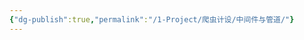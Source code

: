 ```yaml
---
{"dg-publish":true,"permalink":"/1-Project/爬虫计设/中间件与管道/"}
---
```


<style> .container {font-family: sans-serif; text-align: center;} .button-wrapper button {z-index: 1;height: 40px; width: 100px; margin: 10px;padding: 5px;} .excalidraw .App-menu_top .buttonList { display: flex;} .excalidraw-wrapper { height: 800px; margin: 50px; position: relative;} :root[dir="ltr"] .excalidraw .layer-ui__wrapper .zen-mode-transition.App-menu_bottom--transition-left {transform: none;} </style><script src="https://cdn.jsdelivr.net/npm/react@17/umd/react.production.min.js"></script><script src="https://cdn.jsdelivr.net/npm/react-dom@17/umd/react-dom.production.min.js"></script><script type="text/javascript" src="https://cdn.jsdelivr.net/npm/@excalidraw/excalidraw@0/dist/excalidraw.production.min.js"></script><div id="中间件和管道excalidraw.md1"></div><script>(function(){const InitialData={"type":"excalidraw","version":2,"source":"https://github.com/zsviczian/obsidian-excalidraw-plugin/releases/tag/2.0.22","elements":[{"id":"gB9yeZEN","type":"text","x":-374.2139023647931,"y":-246.83082585263955,"width":222.65625,"height":24,"angle":0,"strokeColor":"#1e1e1e","backgroundColor":"transparent","fillStyle":"solid","strokeWidth":2,"strokeStyle":"solid","roughness":1,"opacity":100,"groupIds":[],"frameId":null,"roundness":null,"seed":1283084406,"version":81,"versionNonce":556399210,"isDeleted":false,"boundElements":[{"id":"q4uZzqia6HKKste_8sD-N","type":"arrow"}],"updated":1709278599202,"link":null,"locked":false,"text":"scrapy crawl mzamin","rawText":"scrapy crawl mzamin","fontSize":20,"fontFamily":3,"textAlign":"left","verticalAlign":"top","baseline":19,"containerId":null,"originalText":"scrapy crawl mzamin","lineHeight":1.2},{"id":"ciTYULyyEtKJPam4zHL65","type":"rectangle","x":-348.1100237019397,"y":-177.51351143683775,"width":159.89145814908,"height":35,"angle":0,"strokeColor":"#1e1e1e","backgroundColor":"transparent","fillStyle":"solid","strokeWidth":2,"strokeStyle":"solid","roughness":1,"opacity":100,"groupIds":[],"frameId":null,"roundness":{"type":3},"seed":1943648298,"version":62,"versionNonce":685200438,"isDeleted":false,"boundElements":[{"type":"text","id":"VbyYCLPb"},{"id":"q4uZzqia6HKKste_8sD-N","type":"arrow"},{"id":"eui9kmp1gpbtQ46ciF2DJ","type":"arrow"}],"updated":1709208813125,"link":null,"locked":false},{"id":"VbyYCLPb","type":"text","x":-332.6174196273997,"y":-172.01351143683775,"width":128.90625,"height":24,"angle":0,"strokeColor":"#1e1e1e","backgroundColor":"transparent","fillStyle":"solid","strokeWidth":2,"strokeStyle":"solid","roughness":1,"opacity":100,"groupIds":[],"frameId":null,"roundness":null,"seed":385207658,"version":66,"versionNonce":1168574634,"isDeleted":false,"boundElements":null,"updated":1709208852212,"link":null,"locked":false,"text":"Spider init","rawText":"Spider init","fontSize":20,"fontFamily":3,"textAlign":"center","verticalAlign":"middle","baseline":20,"containerId":"ciTYULyyEtKJPam4zHL65","originalText":"Spider init","lineHeight":1.2},{"id":"nRPjOUNbs0JPAcC5pBfUM","type":"rectangle","x":-397.27051537401053,"y":-102.83921940473701,"width":260.7505857596715,"height":58,"angle":0,"strokeColor":"#1e1e1e","backgroundColor":"transparent","fillStyle":"solid","strokeWidth":2,"strokeStyle":"solid","roughness":1,"opacity":100,"groupIds":[],"frameId":null,"roundness":{"type":3},"seed":383697718,"version":172,"versionNonce":230098678,"isDeleted":false,"boundElements":[{"type":"text","id":"toL7QxLH"},{"id":"eui9kmp1gpbtQ46ciF2DJ","type":"arrow"},{"id":"kzYaLzBbpcmTGNhiP-aQC","type":"arrow"}],"updated":1709208874608,"link":null,"locked":false},{"id":"toL7QxLH","type":"text","x":-389.9420974941748,"y":-97.83921940473701,"width":246.09375,"height":48,"angle":0,"strokeColor":"#1e1e1e","backgroundColor":"transparent","fillStyle":"solid","strokeWidth":2,"strokeStyle":"solid","roughness":1,"opacity":100,"groupIds":[],"frameId":null,"roundness":null,"seed":515855670,"version":142,"versionNonce":40286262,"isDeleted":false,"boundElements":null,"updated":1709208874608,"link":null,"locked":false,"text":"spider_open_extension\n_middleware","rawText":"spider_open_extension_middleware","fontSize":20,"fontFamily":3,"textAlign":"center","verticalAlign":"middle","baseline":44,"containerId":"nRPjOUNbs0JPAcC5pBfUM","originalText":"spider_open_extension_middleware","lineHeight":1.2},{"id":"lTu7pLgVbZqJr5yszath9","type":"rectangle","x":-395.3506134965558,"y":238.42614252790344,"width":273.6064616478291,"height":58,"angle":0,"strokeColor":"#1e1e1e","backgroundColor":"transparent","fillStyle":"solid","strokeWidth":2,"strokeStyle":"solid","roughness":1,"opacity":100,"groupIds":[],"frameId":null,"roundness":{"type":3},"seed":120861418,"version":158,"versionNonce":2072512694,"isDeleted":false,"boundElements":[{"type":"text","id":"XR0MRghQ"},{"id":"2wldIIGiixsLdCl39kSO2","type":"arrow"}],"updated":1709208864866,"link":null,"locked":false},{"id":"XR0MRghQ","type":"text","x":-387.4536326726413,"y":243.42614252790344,"width":257.8125,"height":48,"angle":0,"strokeColor":"#1e1e1e","backgroundColor":"transparent","fillStyle":"solid","strokeWidth":2,"strokeStyle":"solid","roughness":1,"opacity":100,"groupIds":[],"frameId":null,"roundness":null,"seed":300853034,"version":117,"versionNonce":439452150,"isDeleted":false,"boundElements":null,"updated":1709208864866,"link":null,"locked":false,"text":"spider_close_extension\n_middleware","rawText":"spider_close_extension_middleware","fontSize":20,"fontFamily":3,"textAlign":"center","verticalAlign":"middle","baseline":44,"containerId":"lTu7pLgVbZqJr5yszath9","originalText":"spider_close_extension_middleware","lineHeight":1.2},{"id":"b-Mev9sCuvZMQgUGT2cZB","type":"rectangle","x":-6.7626696183552895,"y":174.43268808970294,"width":126.25575506284059,"height":58,"angle":0,"strokeColor":"#1e1e1e","backgroundColor":"transparent","fillStyle":"solid","strokeWidth":2,"strokeStyle":"solid","roughness":1,"opacity":100,"groupIds":[],"frameId":null,"roundness":{"type":3},"seed":1383311082,"version":217,"versionNonce":1461345898,"isDeleted":false,"boundElements":[{"type":"text","id":"LbfOZU0p"},{"id":"7D39aDoi1895oGmr1wftl","type":"arrow"},{"id":"2wldIIGiixsLdCl39kSO2","type":"arrow"}],"updated":1709208852215,"link":null,"locked":false},{"id":"LbfOZU0p","type":"text","x":3.6308329130650066,"y":179.43268808970294,"width":105.46875,"height":48,"angle":0,"strokeColor":"#1e1e1e","backgroundColor":"transparent","fillStyle":"solid","strokeWidth":2,"strokeStyle":"solid","roughness":1,"opacity":100,"groupIds":[],"frameId":null,"roundness":null,"seed":389920426,"version":187,"versionNonce":30867754,"isDeleted":false,"boundElements":null,"updated":1709208852215,"link":null,"locked":false,"text":"sql_pipel\nine","rawText":"sql_pipeline","fontSize":20,"fontFamily":3,"textAlign":"center","verticalAlign":"middle","baseline":44,"containerId":"b-Mev9sCuvZMQgUGT2cZB","originalText":"sql_pipeline","lineHeight":1.2},{"id":"Bj3Ttv3AytnXMVL2nIhQp","type":"rectangle","x":-34.26635774764716,"y":55.48904239343619,"width":188.37369173281397,"height":58,"angle":0,"strokeColor":"#1e1e1e","backgroundColor":"transparent","fillStyle":"solid","strokeWidth":2,"strokeStyle":"solid","roughness":1,"opacity":100,"groupIds":[],"frameId":null,"roundness":{"type":3},"seed":1717745142,"version":338,"versionNonce":1391492470,"isDeleted":false,"boundElements":[{"type":"text","id":"TloQmnab"},{"id":"tPcEV2Qp0nPRIJvIumaTJ","type":"arrow"},{"id":"7D39aDoi1895oGmr1wftl","type":"arrow"}],"updated":1709208858422,"link":null,"locked":false},{"id":"TloQmnab","type":"text","x":-22.11076188124018,"y":72.4890423934362,"width":164.0625,"height":24,"angle":0,"strokeColor":"#1e1e1e","backgroundColor":"transparent","fillStyle":"solid","strokeWidth":2,"strokeStyle":"solid","roughness":1,"opacity":100,"groupIds":[],"frameId":null,"roundness":null,"seed":1447954166,"version":361,"versionNonce":2116902582,"isDeleted":false,"boundElements":null,"updated":1709208858422,"link":null,"locked":false,"text":"check_pipeline","rawText":"check_pipeline","fontSize":20,"fontFamily":3,"textAlign":"center","verticalAlign":"middle","baseline":20,"containerId":"Bj3Ttv3AytnXMVL2nIhQp","originalText":"check_pipeline","lineHeight":1.2},{"id":"q4uZzqia6HKKste_8sD-N","type":"arrow","x":-270.11419045848606,"y":-216.023954100793,"width":2.43736978885795,"height":34.12317704401096,"angle":0,"strokeColor":"#1e1e1e","backgroundColor":"transparent","fillStyle":"solid","strokeWidth":2,"strokeStyle":"solid","roughness":1,"opacity":100,"groupIds":[],"frameId":null,"roundness":{"type":2},"seed":1276339242,"version":25,"versionNonce":349895338,"isDeleted":false,"boundElements":null,"updated":1709208836386,"link":null,"locked":false,"points":[[0,0],[2.43736978885795,34.12317704401096]],"lastCommittedPoint":null,"startBinding":{"elementId":"gB9yeZEN","focus":0.07640718999648892,"gap":6.806871751846558},"endBinding":{"elementId":"ciTYULyyEtKJPam4zHL65","focus":0.02525810281965934,"gap":4.387265619944287},"startArrowhead":null,"endArrowhead":"arrow"},{"id":"eui9kmp1gpbtQ46ciF2DJ","type":"arrow","x":-275.8122790589897,"y":-136.078225026253,"width":0.5569359195408197,"height":29.826687917114896,"angle":0,"strokeColor":"#1e1e1e","backgroundColor":"transparent","fillStyle":"solid","strokeWidth":2,"strokeStyle":"solid","roughness":1,"opacity":100,"groupIds":[],"frameId":null,"roundness":{"type":2},"seed":1959486710,"version":196,"versionNonce":2071110326,"isDeleted":false,"boundElements":null,"updated":1709208874608,"link":null,"locked":false,"points":[[0,0],[-0.5569359195408197,29.826687917114896]],"lastCommittedPoint":null,"startBinding":{"elementId":"ciTYULyyEtKJPam4zHL65","gap":6.435286410584752,"focus":0.08615917631094143},"endBinding":{"elementId":"nRPjOUNbs0JPAcC5pBfUM","gap":3.41231770440109,"focus":-0.07698942303327429},"startArrowhead":null,"endArrowhead":"arrow"},{"id":"mLTzxXQg","type":"text","x":-12.612357111614301,"y":-59.55481164065799,"width":140.625,"height":24,"angle":0,"strokeColor":"#1e1e1e","backgroundColor":"transparent","fillStyle":"solid","strokeWidth":2,"strokeStyle":"solid","roughness":1,"opacity":100,"groupIds":[],"frameId":null,"roundness":null,"seed":586767914,"version":234,"versionNonce":1515764022,"isDeleted":false,"boundElements":[{"id":"tPcEV2Qp0nPRIJvIumaTJ","type":"arrow"},{"id":"kzYaLzBbpcmTGNhiP-aQC","type":"arrow"}],"updated":1709278599202,"link":null,"locked":false,"text":"url  request","rawText":"url  request","fontSize":20,"fontFamily":3,"textAlign":"left","verticalAlign":"top","baseline":19,"containerId":null,"originalText":"url  request","lineHeight":1.2},{"id":"tPcEV2Qp0nPRIJvIumaTJ","type":"arrow","x":52.92731506276171,"y":-30.331426258819704,"width":2.075191862718711,"height":84.35804677894112,"angle":0,"strokeColor":"#1e1e1e","backgroundColor":"transparent","fillStyle":"solid","strokeWidth":2,"strokeStyle":"solid","roughness":1,"opacity":100,"groupIds":[],"frameId":null,"roundness":{"type":2},"seed":1878090294,"version":465,"versionNonce":1034004790,"isDeleted":false,"boundElements":null,"updated":1709208858422,"link":null,"locked":false,"points":[[0,0],[2.075191862718711,84.35804677894112]],"lastCommittedPoint":null,"startBinding":{"elementId":"mLTzxXQg","gap":5.223385381838288,"focus":0.07228721904461927},"endBinding":{"elementId":"Bj3Ttv3AytnXMVL2nIhQp","gap":1.4624218733147814,"focus":-0.04392624728850372},"startArrowhead":null,"endArrowhead":"arrow"},{"id":"7D39aDoi1895oGmr1wftl","type":"arrow","x":53.708605381985414,"y":121.7760996755531,"width":2.9372841669290395,"height":48.75679675197722,"angle":0,"strokeColor":"#1e1e1e","backgroundColor":"transparent","fillStyle":"solid","strokeWidth":2,"strokeStyle":"solid","roughness":1,"opacity":100,"groupIds":[],"frameId":null,"roundness":{"type":2},"seed":492271594,"version":515,"versionNonce":1734693814,"isDeleted":false,"boundElements":null,"updated":1709208858422,"link":null,"locked":false,"points":[[0,0],[-2.9372841669290395,48.75679675197722]],"lastCommittedPoint":null,"startBinding":{"elementId":"Bj3Ttv3AytnXMVL2nIhQp","gap":8.287057282116905,"focus":0.039800671649875496},"endBinding":{"elementId":"b-Mev9sCuvZMQgUGT2cZB","gap":3.8997916621726176,"focus":-0.11677679980737739},"startArrowhead":null,"endArrowhead":"arrow"},{"id":"MyvzPJdrwCMb6rxSGkwTr","type":"rectangle","x":184.75952676368888,"y":59.82583819044828,"width":322.7077600447896,"height":43.8726561994427,"angle":0,"strokeColor":"#1e1e1e","backgroundColor":"transparent","fillStyle":"solid","strokeWidth":2,"strokeStyle":"solid","roughness":1,"opacity":100,"groupIds":[],"frameId":null,"roundness":{"type":3},"seed":754370358,"version":247,"versionNonce":1874061418,"isDeleted":false,"boundElements":[{"type":"text","id":"mccnS9GY"}],"updated":1709208876588,"link":null,"locked":false},{"id":"mccnS9GY","type":"text","x":193.7696567860837,"y":69.76216629016963,"width":304.6875,"height":24,"angle":0,"strokeColor":"#1e1e1e","backgroundColor":"transparent","fillStyle":"solid","strokeWidth":1,"strokeStyle":"solid","roughness":1,"opacity":100,"groupIds":[],"frameId":null,"roundness":null,"seed":523314858,"version":193,"versionNonce":581913386,"isDeleted":false,"boundElements":null,"updated":1709208876588,"link":null,"locked":false,"text":"request_reached_downloader","rawText":"request_reached_downloader","fontSize":20,"fontFamily":3,"textAlign":"center","verticalAlign":"middle","baseline":20,"containerId":"MyvzPJdrwCMb6rxSGkwTr","originalText":"request_reached_downloader","lineHeight":1.2},{"id":"J7rjImZ5","type":"text","x":202.90683566337373,"y":120.79367440442712,"width":308.90625,"height":24,"angle":0,"strokeColor":"#1e1e1e","backgroundColor":"transparent","fillStyle":"solid","strokeWidth":2,"strokeStyle":"solid","roughness":1,"opacity":100,"groupIds":[],"frameId":null,"roundness":null,"seed":444532010,"version":281,"versionNonce":529734954,"isDeleted":false,"boundElements":null,"updated":1709278599206,"link":null,"locked":false,"text":"每隔30秒 检查... 计算速率....","rawText":"每隔30秒 检查... 计算速率....","fontSize":20,"fontFamily":3,"textAlign":"left","verticalAlign":"top","baseline":19,"containerId":null,"originalText":"每隔30秒 检查... 计算速率....","lineHeight":1.2},{"id":"u3XOexuo","type":"text","x":312.4777036998445,"y":17.654341850934202,"width":77.548828125,"height":31.775893859758025,"angle":0,"strokeColor":"#1e1e1e","backgroundColor":"transparent","fillStyle":"solid","strokeWidth":2,"strokeStyle":"solid","roughness":1,"opacity":100,"groupIds":[],"frameId":null,"roundness":null,"seed":1251315190,"version":249,"versionNonce":748167798,"isDeleted":false,"boundElements":null,"updated":1709278599207,"link":null,"locked":false,"text":"Timer","rawText":"Timer","fontSize":26.479911549798356,"fontFamily":3,"textAlign":"left","verticalAlign":"top","baseline":25,"containerId":null,"originalText":"Timer","lineHeight":1.2},{"id":"kzYaLzBbpcmTGNhiP-aQC","type":"arrow","x":-126.86240517551525,"y":-98.5583148435759,"width":100.0373279918193,"height":35.60757603042252,"angle":0,"strokeColor":"#1e1e1e","backgroundColor":"transparent","fillStyle":"solid","strokeWidth":2,"strokeStyle":"solid","roughness":1,"opacity":100,"groupIds":[],"frameId":null,"roundness":{"type":2},"seed":199891626,"version":153,"versionNonce":901307382,"isDeleted":false,"boundElements":null,"updated":1709208874608,"link":null,"locked":false,"points":[[0,0],[64.76405049181378,18.838312956649347],[100.0373279918193,35.60757603042252]],"lastCommittedPoint":null,"startBinding":{"elementId":"nRPjOUNbs0JPAcC5pBfUM","gap":9.657524438823827,"focus":-0.978008150358441},"endBinding":{"elementId":"mLTzxXQg","focus":-0.4729615950474043,"gap":14.212720072081652},"startArrowhead":null,"endArrowhead":"arrow"},{"id":"2wldIIGiixsLdCl39kSO2","type":"arrow","x":31.020766842458656,"y":244.29239855250688,"width":141.6921593950202,"height":32.662875831666156,"angle":0,"strokeColor":"#1e1e1e","backgroundColor":"transparent","fillStyle":"solid","strokeWidth":2,"strokeStyle":"solid","roughness":1,"opacity":100,"groupIds":[],"frameId":null,"roundness":{"type":2},"seed":1418130358,"version":164,"versionNonce":652606582,"isDeleted":false,"boundElements":null,"updated":1709208864866,"link":null,"locked":false,"points":[[0,0],[-141.6921593950202,32.662875831666156]],"lastCommittedPoint":null,"startBinding":{"elementId":"b-Mev9sCuvZMQgUGT2cZB","gap":11.859710462803946,"focus":-0.8092171704218392},"endBinding":{"elementId":"lTu7pLgVbZqJr5yszath9","gap":11.072759296165088,"focus":0.7205231720853819},"startArrowhead":null,"endArrowhead":"arrow"},{"id":"eB34i915KW_eP5uD66Kfk","type":"freedraw","x":-46.4855925115678,"y":190.9012090967231,"width":60.13804688525545,"height":213.37441635249297,"angle":0,"strokeColor":"#1e1e1e","backgroundColor":"transparent","fillStyle":"solid","strokeWidth":1,"strokeStyle":"solid","roughness":1,"opacity":100,"groupIds":[],"frameId":null,"roundness":null,"seed":1163598762,"version":38,"versionNonce":1804421366,"isDeleted":false,"boundElements":null,"updated":1709208819526,"link":null,"locked":false,"points":[[0,0],[-1.7347513524592841,-2.891252254098845],[-3.4695027049185683,-5.78250450819769],[-10.408508114755818,-12.721509918034826],[-27.177771188528936,-31.225524344267285],[-35.851527950825414,-40.47753155738354],[-42.21228290984283,-50.307789221319524],[-47.41653696722068,-57.82504508197644],[-50.886039672139304,-64.18580004099385],[-53.77729192623809,-75.1725586065694],[-54.35554237705787,-78.64206131148796],[-56.66854418033694,-90.20707032788323],[-57.82504508197644,-102.35032979509828],[-57.82504508197644,-111.60233700821453],[-56.66854418033694,-117.38484151641217],[-54.93379282787765,-124.90209737706908],[-53.19904147541831,-133.57585413936556],[-48.57303786886024,-157.28412262297587],[-47.41653696722068,-167.11438028691185],[-44.52528471312189,-176.94463795084783],[-42.79053336066261,-180.99239110658618],[-41.055782008203266,-183.88364336068503],[-35.851527950825414,-191.40089922134194],[-32.96027569672657,-195.4486523770803],[-30.06902344262778,-199.49640553281864],[-23.130018032790588,-205.27891004101627],[-17.347513524592955,-209.32666319675462],[-15.612762172133671,-210.48316409839418],[-12.721509918034826,-211.06141454921396],[-9.830257663935981,-211.6396650000337],[-7.517255860656974,-212.79616590167325],[-4.047753155738405,-212.79616590167325],[-1.7347513524592841,-213.37441635249297],[0,-213.37441635249297],[1.7347513524592841,-213.37441635249297],[2.3130018032790076,-213.37441635249297],[2.3130018032790076,-213.37441635249297]],"pressures":[],"simulatePressure":true,"lastCommittedPoint":[2.3130018032790076,-213.37441635249297]},{"id":"rTT5QoT0t_UYkK5vLgq9B","type":"freedraw","x":-74.24161415091652,"y":-37.507718977083755,"width":37.00802885246486,"height":31.225524344267285,"angle":0,"strokeColor":"#1e1e1e","backgroundColor":"transparent","fillStyle":"solid","strokeWidth":1,"strokeStyle":"solid","roughness":1,"opacity":100,"groupIds":[],"frameId":null,"roundness":null,"seed":2101586986,"version":24,"versionNonce":467453686,"isDeleted":false,"boundElements":null,"updated":1709208820441,"link":null,"locked":false,"points":[[0,0],[1.7347513524592841,0],[3.4695027049185683,1.1565009016395038],[10.408508114755762,2.891252254098845],[16.19101262295345,3.4695027049185683],[22.55176758197075,4.047753155738349],[29.490772991808,6.360754959017413],[32.382025245906846,6.360754959017413],[34.11677659836613,6.360754959017413],[35.27327750000558,6.360754959017413],[35.851527950825414,6.360754959017413],[37.00802885246486,6.360754959017413],[37.00802885246486,6.939005409837193],[37.00802885246486,8.673756762296478],[37.00802885246486,10.408508114755762],[35.27327750000558,19.08226487705224],[33.53852614754629,23.130018032790588],[32.382025245906846,27.177771188528936],[32.382025245906846,27.75602163934866],[31.80377479508701,30.069023442627724],[31.80377479508701,30.647273893447505],[31.80377479508701,31.225524344267285],[31.80377479508701,31.225524344267285]],"pressures":[],"simulatePressure":true,"lastCommittedPoint":[31.80377479508701,31.225524344267285]},{"id":"xR5fSiUOQzSzID1P5lilY","type":"rectangle","x":-254.2380952380953,"y":-177.38095238095235,"width":107.61904761904759,"height":38.0952380952381,"angle":0,"strokeColor":"#1e1e1e","backgroundColor":"transparent","fillStyle":"solid","strokeWidth":2,"strokeStyle":"solid","roughness":1,"opacity":100,"groupIds":[],"frameId":null,"roundness":{"type":3},"seed":1088094378,"version":91,"versionNonce":736187562,"isDeleted":true,"boundElements":[{"type":"text","id":"otEVZouh"}],"updated":1709208813125,"link":null,"locked":false},{"id":"otEVZouh","type":"text","x":-229.08853694370822,"y":-170.83333333333331,"width":57.31993103027344,"height":25,"angle":0,"strokeColor":"#1e1e1e","backgroundColor":"transparent","fillStyle":"solid","strokeWidth":2,"strokeStyle":"solid","roughness":1,"opacity":100,"groupIds":[],"frameId":null,"roundness":null,"seed":177481194,"version":68,"versionNonce":2097881846,"isDeleted":true,"boundElements":null,"updated":1709208813125,"link":null,"locked":false,"text":"Spider","rawText":"Spider","fontSize":20,"fontFamily":1,"textAlign":"center","verticalAlign":"middle","baseline":18,"containerId":"xR5fSiUOQzSzID1P5lilY","originalText":"Spider","lineHeight":1.25},{"id":"AHZB2gES","type":"text","x":-436.8302840163683,"y":-9.822469963412402,"width":337.27972412109375,"height":25,"angle":0,"strokeColor":"#1e1e1e","backgroundColor":"transparent","fillStyle":"solid","strokeWidth":2,"strokeStyle":"solid","roughness":1,"opacity":100,"groupIds":[],"frameId":null,"roundness":null,"seed":1689572394,"version":60,"versionNonce":109796726,"isDeleted":true,"boundElements":null,"updated":1709208813125,"link":null,"locked":false,"text":"spider_open_extension_middleware","rawText":"spider_open_extension_middleware","fontSize":20,"fontFamily":1,"textAlign":"left","verticalAlign":"top","baseline":18,"containerId":null,"originalText":"spider_open_extension_middleware","lineHeight":1.25},{"id":"OIH_i0zr7XrrmNpEppnP4","type":"rectangle","x":172.99963715588513,"y":-114.14189692653167,"width":168.66598938896846,"height":42.41023432612795,"angle":0,"strokeColor":"#1e1e1e","backgroundColor":"transparent","fillStyle":"solid","strokeWidth":2,"strokeStyle":"solid","roughness":1,"opacity":100,"groupIds":[],"frameId":null,"roundness":{"type":3},"seed":64914346,"version":40,"versionNonce":891456170,"isDeleted":true,"boundElements":null,"updated":1709208813125,"link":null,"locked":false},{"id":"j-ajyNczU1R0eIdSFBhpJ","type":"arrow","x":249.533048526024,"y":-38.583433471935905,"width":67.2714061724788,"height":151.60440086696303,"angle":0,"strokeColor":"#1e1e1e","backgroundColor":"transparent","fillStyle":"solid","strokeWidth":2,"strokeStyle":"solid","roughness":1,"opacity":100,"groupIds":[],"frameId":null,"roundness":{"type":2},"seed":1583140714,"version":71,"versionNonce":2123343210,"isDeleted":true,"boundElements":null,"updated":1709208813125,"link":null,"locked":false,"points":[[0,0],[-67.2714061724788,151.60440086696303]],"lastCommittedPoint":null,"startBinding":{"elementId":"mLTzxXQg","focus":0.1344228744410984,"gap":5.223385381838284},"endBinding":{"elementId":"b-Mev9sCuvZMQgUGT2cZB","focus":-0.0015325587209118576,"gap":14.624218733147586},"startArrowhead":null,"endArrowhead":"arrow"},{"id":"i0ZW7a2FyEZVqajAZScvX","type":"arrow","x":-58.06301882784635,"y":-86.44665782659948,"width":238.3747653503052,"height":15.111692690919142,"angle":0,"strokeColor":"#1e1e1e","backgroundColor":"transparent","fillStyle":"solid","strokeWidth":1,"strokeStyle":"solid","roughness":1,"opacity":100,"groupIds":[],"frameId":null,"roundness":{"type":2},"seed":567903222,"version":82,"versionNonce":1037961078,"isDeleted":true,"boundElements":null,"updated":1709208813125,"link":null,"locked":false,"points":[[0,0],[238.3747653503052,15.111692690919142]],"lastCommittedPoint":null,"startBinding":null,"endBinding":null,"startArrowhead":null,"endArrowhead":"arrow"},{"id":"ISRhXvCRz3sf1q6KaTa88","type":"freedraw","x":256.84515789259774,"y":236.83935266900983,"width":191.0897914464615,"height":262.74846323888454,"angle":0,"strokeColor":"#1e1e1e","backgroundColor":"transparent","fillStyle":"solid","strokeWidth":2,"strokeStyle":"solid","roughness":1,"opacity":100,"groupIds":[],"frameId":null,"roundness":null,"seed":466396650,"version":66,"versionNonce":478204650,"isDeleted":true,"boundElements":null,"updated":1709208813125,"link":null,"locked":false,"points":[[0,0],[-0.48747395777149904,0],[-2.43736978885795,0.9749479155432255],[-11.699374986518023,1.4624218733147245],[-32.660755170696234,2.43736978885795],[-54.597083270417556,2.43736978885795],[-68.24635408802192,2.43736978885795],[-78.48330720122522,-0.48747395777161273],[-90.18268218774324,-3.4123177044010617],[-103.83195300534771,-10.236953113203299],[-114.0689061185509,-16.08664060646231],[-126.74322902061215,-23.88622393080766],[-137.46765609158706,-31.68580725515301],[-148.19208316256197,-41.43528641058481],[-160.3789321068516,-54.597083270417556],[-166.71609355788223,-62.396666594762905],[-170.1284112622833,-67.2714061724788],[-175.00315083999908,-77.02088532791049],[-180.8528383332582,-90.67015614551485],[-186.70252582651722,-106.2693227942056],[-189.62736957314667,-117.48122382295207],[-190.11484353091828,-123.8183852739827],[-191.0897914464615,-131.61796859832805],[-191.0897914464615,-138.93007796490184],[-191.0897914464615,-143.80481754261768],[-190.11484353091828,-149.16703107810514],[-187.67747374206033,-156.47914044467893],[-184.26515603765927,-162.8163018957095],[-179.87789041771498,-172.07830709336963],[-175.9780987555423,-179.39041645994342],[-168.17851543119696,-194.50210915086257],[-167.20356751565373,-195.96453102417735],[-160.3789321068516,-203.7641143485227],[-157.45408836022204,-205.71401017960903],[-153.55429669804937,-210.58874975732488],[-151.60440086696303,-211.56369767286805],[-146.72966128924713,-216.4384372505839],[-144.2922915003893,-219.36328099721345],[-138.44260400713017,-224.2380205749293],[-134.5428123449575,-227.65033827933036],[-127.23070297838376,-238.37476535030527],[-123.8183852739827,-242.27455701247794],[-121.38101548512475,-245.68687471687906],[-117.48122382295207,-249.09919242128012],[-115.04385403409412,-251.53656221013807],[-111.14406237192145,-253.97393199899597],[-108.21921862529189,-255.43635387231075],[-106.26932279420555,-255.9238278300823],[-104.80690092089083,-256.4113017878539],[-99.93216134317493,-257.8737236611687],[-97.98226551208859,-259.3361455344834],[-97.00731759654548,-259.3361455344834],[-97.00731759654548,-259.82361949225503],[-95.54489572323075,-260.3110934500266],[-95.54489572323075,-260.3110934500266]],"pressures":[],"simulatePressure":true,"lastCommittedPoint":[-95.54489572323075,-260.3110934500266]},{"id":"fXrX7ZkUY6GBsIBcd1Pkd","type":"freedraw","x":250.02052248379562,"y":239.7641964156394,"width":155.99166648690732,"height":272.4979423943163,"angle":0,"strokeColor":"#1e1e1e","backgroundColor":"transparent","fillStyle":"solid","strokeWidth":1,"strokeStyle":"solid","roughness":1,"opacity":100,"groupIds":[],"frameId":null,"roundness":null,"seed":553667562,"version":141,"versionNonce":114927798,"isDeleted":true,"boundElements":null,"updated":1709208813125,"link":null,"locked":false,"points":[[0,0],[-0.9749479155432255,-0.9749479155432255],[-3.4123177044011754,-1.9498958310863372],[-23.886223930807773,-4.8747395777159],[-37.535494748412134,-5.849687493259012],[-59.471822848133456,-9.7494791554318],[-62.88414055253452,-11.699374986518137],[-81.89562490562639,-18.036536437548648],[-94.08247384991603,-24.373697888579272],[-105.29437487866244,-31.685807255153122],[-112.11901028746468,-38.510442663955246],[-115.53132799186574,-41.92276036835642],[-123.3309113162112,-51.184765566016495],[-135.03028630272922,-67.75888013025042],[-136.98018213381556,-72.1461457501947],[-141.36744775375985,-80.43320303231161],[-146.24218733147563,-91.64510406105808],[-150.62945295141992,-108.70669258306361],[-152.09187482473465,-113.09395820300784],[-154.04177065582098,-119.91859361181002],[-155.99166648690732,-136.98018213381556],[-155.99166648690732,-142.82986962707457],[-155.99166648690732,-149.65450503587675],[-155.99166648690732,-164.7661977267959],[-155.0167185713642,-177.9279945866287],[-153.06682274027787,-188.164947699832],[-150.62945295141992,-194.014635193091],[-144.2922915003893,-210.10127579955338],[-141.85492171153135,-214.4885414194976],[-136.98018213381556,-221.8006507860714],[-127.23070297838387,-235.93739556144737],[-124.79333318952592,-237.8872913925337],[-121.86848944289636,-242.274557012478],[-118.4561717384953,-246.17434867465067],[-114.06890611855101,-251.04908825236652],[-110.65658841414995,-253.97393199899602],[-107.24427070974878,-255.92382783008236],[-103.3444790475761,-258.3611976189403],[-100.90710925871826,-259.3361455344835],[-97.00731759654559,-261.2860413655698],[-93.59499989214441,-262.7484632388846],[-86.28289052557068,-265.6733069855141],[-81.89562490562639,-268.110676774372],[-78.48330720122533,-270.06057260545833],[-75.55846345459577,-270.54804656322995],[-74.58351553905266,-271.5229944787731],[-71.17119783465148,-272.4979423943163],[-71.17119783465148,-272.4979423943163]],"pressures":[],"simulatePressure":true,"lastCommittedPoint":[-71.17119783465148,-272.4979423943163]},{"id":"el06VErV5VbHoXxApj1Ai","type":"freedraw","x":161.300262169367,"y":-42.97069909188019,"width":39.48539057949847,"height":30.223385381838284,"angle":0,"strokeColor":"#1e1e1e","backgroundColor":"transparent","fillStyle":"solid","strokeWidth":1,"strokeStyle":"solid","roughness":1,"opacity":100,"groupIds":[],"frameId":null,"roundness":null,"seed":1420067498,"version":90,"versionNonce":729474474,"isDeleted":true,"boundElements":null,"updated":1709208813125,"link":null,"locked":false,"points":[[0,0],[3.4123177044011754,0.9749479155431686],[10.236953113203299,2.43736978885795],[17.54906247977715,3.8997916621726745],[20.473906226406598,4.874739577715843],[31.685807255153122,6.3371614510306244],[37.535494748412134,6.82463540880218],[38.99791662172686,6.82463540880218],[39.48539057949847,6.82463540880218],[39.48539057949847,10.724427070974855],[36.56054683286891,17.06158852200548],[32.660755170696234,22.91127601526449],[28.76096350852356,27.298541635208778],[26.32359371966561,29.735911424066728],[26.32359371966561,30.223385381838284],[26.32359371966561,30.223385381838284]],"pressures":[],"simulatePressure":true,"lastCommittedPoint":[26.32359371966561,30.223385381838284]},{"id":"JZX8JYqD8297D9qdqDPHQ","type":"freedraw","x":301.6927620075836,"y":261.70052451536066,"width":373.89252561080593,"height":35.09812495955413,"angle":0,"strokeColor":"#1e1e1e","backgroundColor":"transparent","fillStyle":"solid","strokeWidth":1,"strokeStyle":"solid","roughness":1,"opacity":100,"groupIds":[],"frameId":null,"roundness":null,"seed":1886751082,"version":49,"versionNonce":172958198,"isDeleted":true,"boundElements":null,"updated":1709208813125,"link":null,"locked":false,"points":[[0,0],[-5.362213535487399,2.924843746629506],[-11.699374986518023,6.3371614510306244],[-20.96138018417821,9.749479155431743],[-26.32359371966561,12.186848944289636],[-31.198333297381396,13.649270817604418],[-36.56054683286891,15.111692690919142],[-43.872656199442645,17.549062479777092],[-52.159713481559606,19.49895831086343],[-60.93424472144818,20.961380184178154],[-70.68372387687987,22.91127601526449],[-86.77036448334218,25.34864580412244],[-98.95721342763181,28.273489550752004],[-112.60648424523617,30.22338538183834],[-125.76828110506904,31.198333297381453],[-152.09187482473465,33.14822912846779],[-173.05325500891286,33.14822912846779],[-194.98958310863418,34.123177044011015],[-216.9259112083555,35.09812495955413],[-227.1628643215588,35.09812495955413],[-246.66182263242217,35.09812495955413],[-277.8601559298037,35.09812495955413],[-288.5845830007786,34.61065100178257],[-313.933228804901,34.61065100178257],[-329.5323954535917,34.61065100178257],[-339.769348566795,33.14822912846779],[-343.66914022896765,33.14822912846779],[-348.05640584891194,32.17328121292468],[-351.4687235533131,32.17328121292468],[-355.3685152154858,31.685807255153065],[-356.3434631310289,31.198333297381453],[-358.29335896211524,30.22338538183834],[-362.6806245820595,27.78601559298039],[-367.5553641597754,26.32359371966561],[-371.9426297797196,24.373697888579272],[-372.9175776952628,23.398749973036104],[-373.89252561080593,23.398749973036104],[-373.89252561080593,23.398749973036104]],"pressures":[],"simulatePressure":true,"lastCommittedPoint":[-373.89252561080593,23.398749973036104]},{"id":"K9Gns0nof-wOdDRfsZ2qL","type":"freedraw","x":-41.00143030584093,"y":275.3497953329651,"width":53.13466139710283,"height":29.248437466295115,"angle":0,"strokeColor":"#1e1e1e","backgroundColor":"transparent","fillStyle":"solid","strokeWidth":1,"strokeStyle":"solid","roughness":1,"opacity":100,"groupIds":[],"frameId":null,"roundness":null,"seed":1321008298,"version":31,"versionNonce":1596235882,"isDeleted":true,"boundElements":null,"updated":1709208813125,"link":null,"locked":false,"points":[[0,0],[-15.599166648690698,6.82463540880218],[-27.786015592980334,10.236953113203299],[-31.68580725515301,10.236953113203299],[-41.435286410584695,11.21190102874641],[-44.36013015721426,11.21190102874641],[-52.159713481559606,11.21190102874641],[-53.13466139710283,11.21190102874641],[-52.64718743933122,11.21190102874641],[-50.20981765047327,11.699374986518023],[-44.84760411498587,16.08664060646231],[-39.97286453726997,19.986432268634985],[-38.02296870618363,21.936328099721322],[-35.58559891732568,24.861171846350828],[-33.635703086239346,25.836119761893997],[-31.68580725515301,26.811067677437222],[-28.273489550751947,28.76096350852356],[-26.811067677437222,29.248437466295115],[-26.32359371966561,29.248437466295115],[-26.32359371966561,29.248437466295115]],"pressures":[],"simulatePressure":true,"lastCommittedPoint":[-26.32359371966561,29.248437466295115]},{"id":"Yl7ce-OFOhcQUyH_zHcl9","type":"freedraw","x":516.1813034270813,"y":11.626384178537364,"width":363.65557249760263,"height":58.009400974818675,"angle":0,"strokeColor":"#1e1e1e","backgroundColor":"transparent","fillStyle":"solid","strokeWidth":1,"strokeStyle":"solid","roughness":1,"opacity":100,"groupIds":[],"frameId":null,"roundness":null,"seed":1238417002,"version":35,"versionNonce":188969782,"isDeleted":true,"boundElements":null,"updated":1709208813125,"link":null,"locked":false,"points":[[0,0],[0.48747395777149904,0],[2.4373697888577226,0],[7.799583324345349,1.9498958310863372],[16.086640606462197,5.362213535487456],[35.09812495955407,12.674322902061249],[56.05950514373217,17.549062479777092],[107.24427070974866,28.76096350852356],[145.2672394159324,35.098124959554184],[172.07830709336963,37.53549474841208],[210.58874975732488,39.97286453727003],[236.42486951921887,42.41023432612792],[258.8486715767117,44.36013015721426],[261.77351532334137,44.36013015721426],[278.34762988757507,46.31002598830065],[290.5344788318648,47.28497390384382],[302.72132777615457,49.23486973493016],[318.80796838261676,50.69729160824488],[324.17018191810416,51.67223952378805],[329.5323954535918,53.13466139710283],[350.0063016799984,57.034453059275506],[356.8309370888005,58.009400974818675],[363.65557249760263,58.009400974818675],[362.6806245820594,58.009400974818675],[362.6806245820594,58.009400974818675]],"pressures":[],"simulatePressure":true,"lastCommittedPoint":[362.6806245820594,58.009400974818675]},{"id":"0l9eNSPl","type":"text","x":547.8671106822342,"y":102.29654032405227,"width":10,"height":25,"angle":0,"strokeColor":"#1e1e1e","backgroundColor":"transparent","fillStyle":"solid","strokeWidth":1,"strokeStyle":"solid","roughness":1,"opacity":100,"groupIds":[],"frameId":null,"roundness":null,"seed":311365750,"version":10,"versionNonce":1918045674,"isDeleted":true,"boundElements":null,"updated":1709208813125,"link":null,"locked":false,"text":"","rawText":"","fontSize":20,"fontFamily":1,"textAlign":"left","verticalAlign":"top","baseline":18,"containerId":null,"originalText":"","lineHeight":1.25},{"id":"vauM9jNzItC0IALB0XleI","type":"freedraw","x":-16.416569068940134,"y":191.47945954754283,"width":78.06381086066813,"height":206.43541094265578,"angle":0,"strokeColor":"#1e1e1e","backgroundColor":"transparent","fillStyle":"solid","strokeWidth":2,"strokeStyle":"solid","roughness":1,"opacity":100,"groupIds":[],"frameId":null,"roundness":null,"seed":1343242858,"version":52,"versionNonce":1217210422,"isDeleted":true,"boundElements":null,"updated":1709208813125,"link":null,"locked":false,"points":[[0,0],[-0.5782504508197235,0],[-2.891252254098845,0],[-8.67375676229642,-2.3130018032790076],[-12.721509918034826,-4.626003606558129],[-20.238765778691686,-9.830257663935981],[-29.490772991807944,-16.769263073773175],[-37.58627930328464,-23.70826848361031],[-42.790533360662494,-27.75602163934866],[-48.57303786886018,-34.11677659836607],[-52.62079102459853,-38.7427802049242],[-58.403295532796164,-47.41653696722068],[-63.02929913935424,-54.933792827877596],[-65.92055139345308,-58.981545983615945],[-68.81180364755193,-67.65530274591242],[-70.54655500001121,-72.85955680329027],[-71.12480545083093,-78.06381086066813],[-74.01605770492978,-90.20707032788317],[-74.59430815574956,-95.98957483608086],[-76.32905950820884,-104.66333159837728],[-77.48556040984835,-114.49358926231326],[-78.06381086066813,-122.58909557378996],[-78.06381086066813,-126.63684872952831],[-77.48556040984835,-130.68460188526666],[-75.75080905738906,-136.46710639346435],[-74.59430815574956,-139.35835864756314],[-72.2813063524705,-145.14086315576077],[-70.54655500001121,-149.18861631149912],[-65.92055139345308,-158.44062352461538],[-63.02929913935424,-162.48837668035372],[-60.71629733607523,-165.9578793852723],[-58.403295532796164,-169.42738209019086],[-56.66854418033688,-171.16213344265014],[-54.355542377057816,-173.4751352459292],[-51.46429012295897,-176.94463795084783],[-46.8382865164009,-181.5706415574059],[-43.36878381148233,-184.46189381150475],[-41.05578200820321,-186.19664516396404],[-34.11677659836607,-191.4008992213419],[-28.91252254098822,-194.8704019262605],[-23.708268483610254,-199.49640553281859],[-18.504014426232402,-201.80940733609765],[-13.878010819674273,-204.7006595901965],[-11.565009016395265,-205.857160491836],[-9.830257663935981,-206.43541094265578],[-9.830257663935981,-206.43541094265578]],"pressures":[],"simulatePressure":true,"lastCommittedPoint":[-9.830257663935981,-206.43541094265578]},{"id":"9JkXyhgESffF41gjXziKp","type":"freedraw","x":-18.729570872219142,"y":173.55369557213015,"width":0.0001,"height":0.0001,"angle":0,"strokeColor":"#1e1e1e","backgroundColor":"transparent","fillStyle":"solid","strokeWidth":2,"strokeStyle":"solid","roughness":1,"opacity":100,"groupIds":[],"frameId":null,"roundness":null,"seed":1187837494,"version":7,"versionNonce":811671082,"isDeleted":true,"boundElements":null,"updated":1709208813125,"link":null,"locked":false,"points":[[0,0],[0.0001,0.0001]],"pressures":[],"simulatePressure":true,"lastCommittedPoint":[0.0001,0.0001]},{"id":"mGZuHHpZjnZ_qLVTJUpF4","type":"freedraw","x":-29.716329437794684,"y":189.16645774426382,"width":98.88082709017965,"height":204.12240913937677,"angle":0,"strokeColor":"#1e1e1e","backgroundColor":"transparent","fillStyle":"solid","strokeWidth":2,"strokeStyle":"solid","roughness":1,"opacity":100,"groupIds":[],"frameId":null,"roundness":null,"seed":1703457846,"version":43,"versionNonce":1483125110,"isDeleted":true,"boundElements":null,"updated":1709208813125,"link":null,"locked":false,"points":[[0,0],[-1.7347513524592841,-1.1565009016395607],[-6.360754959017413,-4.626003606558129],[-12.721509918034826,-8.095506311476697],[-15.034511721313834,-9.830257663936038],[-17.92576397541268,-11.565009016395322],[-27.75602163934866,-18.504014426232516],[-46.26003606558112,-33.53852614754635],[-61.87279823771473,-47.99478741804046],[-69.3900540983717,-57.82504508197644],[-76.90730995902862,-67.0770522950927],[-86.15931717214482,-83.2680649180461],[-91.94182168034251,-94.25482348362158],[-94.8330739344413,-105.8198325000169],[-96.56782528690059,-114.49358926231332],[-97.72432618854015,-119.69784331969123],[-98.88082709017965,-135.31060549182484],[-98.88082709017965,-148.03211540985967],[-98.88082709017965,-157.28412262297587],[-98.88082709017965,-164.22312803281307],[-97.14607573772037,-169.42738209019092],[-93.09832258198202,-175.20988659838855],[-88.47231897542389,-180.41414065576646],[-86.7375676229646,-183.30539290986525],[-76.32905950820884,-190.82264877052222],[-68.81180364755193,-194.2921514754408],[-61.29454778689501,-197.18340372953958],[-56.0902937295171,-199.49640553281864],[-47.41653696722068,-201.23115688527793],[-37.58627930328464,-203.544158688557],[-32.96027569672651,-203.544158688557],[-31.803774795087065,-204.12240913937677],[-31.225524344267228,-204.12240913937677],[-30.06902344262778,-204.12240913937677],[-28.91252254098822,-204.12240913937677],[-21.973517131151084,-204.12240913937677],[-21.395266680331247,-204.12240913937677],[-20.817016229511523,-204.12240913937677],[-20.817016229511523,-204.12240913937677]],"pressures":[],"simulatePressure":true,"lastCommittedPoint":[-20.817016229511523,-204.12240913937677]},{"id":"WCAgHPgLu3VKst9jctWkj","type":"freedraw","x":-71.35036189681767,"y":-35.77296762462447,"width":43.368783811482274,"height":38.7427802049242,"angle":0,"strokeColor":"#1e1e1e","backgroundColor":"transparent","fillStyle":"solid","strokeWidth":0.5,"strokeStyle":"solid","roughness":1,"opacity":100,"groupIds":[],"frameId":null,"roundness":null,"seed":1307185014,"version":24,"versionNonce":384564214,"isDeleted":true,"boundElements":null,"updated":1709208807906,"link":null,"locked":false,"points":[[0,0],[2.891252254098788,0],[6.360754959017356,0],[10.408508114755762,2.891252254098845],[13.87801081967433,3.4695027049185683],[20.238765778691743,6.360754959017413],[22.55176758197075,8.095506311476697],[31.225524344267285,11.565009016395265],[34.116776598366016,12.721509918034826],[39.32103065574398,15.03451172131389],[40.47753155738343,15.612762172133614],[42.21228290984271,16.769263073773175],[42.79053336066255,16.769263073773175],[43.368783811482274,17.92576397541268],[43.368783811482274,21.395266680331304],[40.47753155738343,24.28651893443009],[37.00802885246486,28.91252254098822],[33.53852614754629,31.803774795087065],[27.756021639348603,37.00802885246492],[27.17777118852888,38.7427802049242],[26.599520737709156,38.7427802049242],[26.599520737709156,38.7427802049242]],"pressures":[],"simulatePressure":true,"lastCommittedPoint":[26.599520737709156,38.7427802049242]},{"id":"itghaU6RpvwHbldIBNo8g","type":"freedraw","x":-60.36360333124219,"y":-30.56871356724656,"width":33.53852614754635,"height":28.912522540988164,"angle":0,"strokeColor":"#1e1e1e","backgroundColor":"transparent","fillStyle":"solid","strokeWidth":2,"strokeStyle":"solid","roughness":1,"opacity":100,"groupIds":[],"frameId":null,"roundness":null,"seed":1616251178,"version":23,"versionNonce":214508010,"isDeleted":true,"boundElements":null,"updated":1709208812810,"link":null,"locked":false,"points":[[0,0],[0.5782504508197235,0],[5.78250450819769,1.1565009016395038],[6.9390054098371365,1.1565009016395038],[12.143259467215103,4.626003606558072],[16.769263073773118,6.9390054098371365],[19.08226487705224,8.67375676229642],[29.490772991807944,13.87801081967433],[31.803774795087065,14.45626127049411],[32.96027569672651,16.191012622953394],[33.53852614754635,16.191012622953394],[33.53852614754635,17.347513524592898],[31.225524344267228,20.238765778691743],[27.177771188528936,24.28651893443009],[26.021270286889376,26.021270286889376],[23.708268483610368,27.17777118852888],[23.13001803279053,28.33427209016844],[21.973517131151084,28.912522540988164],[21.395266680331247,28.912522540988164],[20.817016229511523,28.912522540988164],[20.817016229511523,28.912522540988164]],"pressures":[],"simulatePressure":true,"lastCommittedPoint":[20.817016229511523,28.912522540988164]}],"appState":{"theme":"light","viewBackgroundColor":"#ffffff","currentItemStrokeColor":"#1e1e1e","currentItemBackgroundColor":"transparent","currentItemFillStyle":"solid","currentItemStrokeWidth":1,"currentItemStrokeStyle":"solid","currentItemRoughness":1,"currentItemOpacity":100,"currentItemFontFamily":3,"currentItemFontSize":20,"currentItemTextAlign":"left","currentItemStartArrowhead":null,"currentItemEndArrowhead":"arrow","scrollX":576.7412559132915,"scrollY":331.2589479935239,"zoom":{"value":0.8646772333530716},"currentItemRoundness":"round","gridSize":null,"gridColor":{"Bold":"#C9C9C9FF","Regular":"#EDEDEDFF"},"currentStrokeOptions":null,"previousGridSize":null,"frameRendering":{"enabled":true,"clip":true,"name":true,"outline":true}},"files":{}};InitialData.scrollToContent=true;App=()=>{const e=React.useRef(null),t=React.useRef(null),[n,i]=React.useState({width:void 0,height:void 0});return React.useEffect(()=>{i({width:t.current.getBoundingClientRect().width,height:t.current.getBoundingClientRect().height});const e=()=>{i({width:t.current.getBoundingClientRect().width,height:t.current.getBoundingClientRect().height})};return window.addEventListener("resize",e),()=>window.removeEventListener("resize",e)},[t]),React.createElement(React.Fragment,null,React.createElement("div",{className:"excalidraw-wrapper",ref:t},React.createElement(ExcalidrawLib.Excalidraw,{ref:e,width:n.width,height:n.height,initialData:InitialData,viewModeEnabled:!0,zenModeEnabled:!0,gridModeEnabled:!1})))},excalidrawWrapper=document.getElementById("中间件和管道excalidraw.md1");ReactDOM.render(React.createElement(App),excalidrawWrapper);})();</script>


